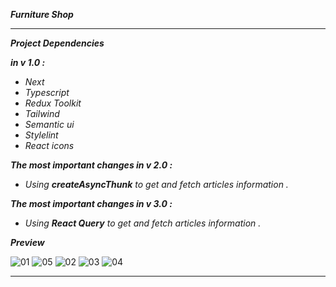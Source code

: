 **_Furniture Shop_**

---

**_Project Dependencies_**

**_in v 1.0 :_**

- _Next_
- _Typescript_
- _Redux Toolkit_
- _Tailwind_
- _Semantic ui_
- _Stylelint_
- _React icons_

**_The most important changes in v 2.0 :_**

- _Using **createAsyncThunk** to get and fetch articles information ._

**_The most important changes in v 3.0 :_**

- _Using **React Query** to get and fetch articles information ._

**_Preview_**

![01](https://github.com/zvkoli/furnitureShop/assets/100797809/3d29b61b-d426-446e-8cfc-003ccd746c71)
![05](https://github.com/zvkoli/furnitureShop/assets/100797809/5071e917-286a-4507-b584-97324a8efed3)
![02](https://github.com/zvkoli/furnitureShop/assets/100797809/5036d677-c079-48d0-a925-ecfb1f3554ff)
![03](https://github.com/zvkoli/furnitureShop/assets/100797809/4fcb4210-25f3-45a6-9886-8679e9aa1090)
![04](https://github.com/zvkoli/furnitureShop/assets/100797809/ffa1ba34-dfc1-4974-84c4-424bf6184a18)

---

